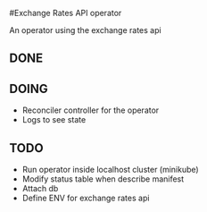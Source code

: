 #Exchange Rates API operator

An operator using the exchange rates api

## DONE

## DOING

- Reconciler controller for the operator
- Logs to see state

## TODO

- Run operator inside localhost cluster (minikube)
- Modify status table when describe manifest
- Attach db
- Define ENV for exchange rates api
